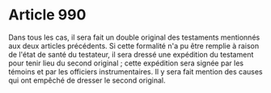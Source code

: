 # Article 990

Dans tous les cas, il sera fait un double original des testaments mentionnés aux deux articles précédents.   Si cette formalité n'a pu être remplie à raison de l'état de santé du testateur, il sera dressé une expédition du testament pour tenir lieu du second original ; cette expédition sera signée par les témoins et par les officiers instrumentaires. Il y sera fait mention des causes qui ont empêché de dresser le second original.
